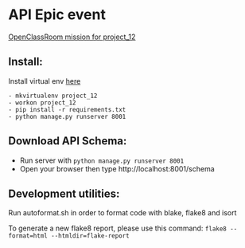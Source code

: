 # API Epic event
[OpenClassRoom mission for project_12](https://openclassrooms.com/fr/paths/322/projects/840/assignment)

## Install:
  Install virtual env [here](https://virtualenvwrapper.readthedocs.io/en/latest/)
  ```
  - mkvirtualenv project_12
  - workon project_12
  - pip install -r requirements.txt
  - python manage.py runserver 8001
  ```
  
## Download API Schema:
  - Run server with ```python manage.py runserver 8001 ```
  - Open your browser then type http://localhost:8001/schema

## Development utilities:
  Run autoformat.sh in order to format code with blake, flake8 and isort
  
  To generate a new flake8 report, please use this command:
  ```flake8 --format=html --htmldir=flake-report```

